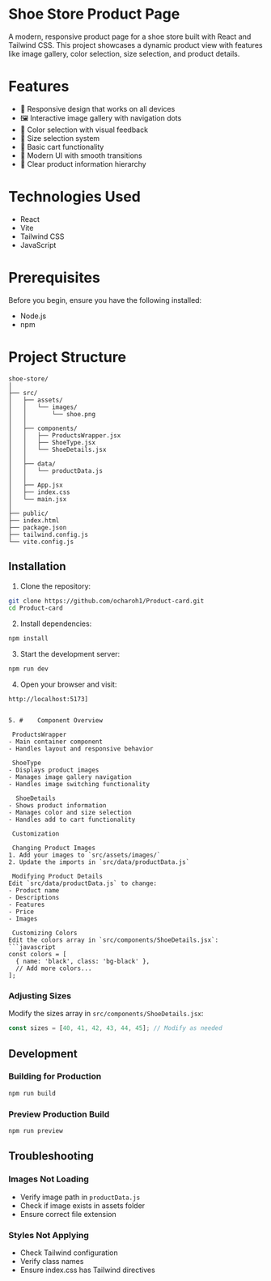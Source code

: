  #  Shoe Store Product Page

A modern, responsive product page for a shoe store built with React and Tailwind CSS. This project showcases a dynamic product view with features like image gallery, color selection, size selection, and product details.

#  Features

- 📱 Responsive design that works on all devices
- 🖼️ Interactive image gallery with navigation dots
- 🎨 Color selection with visual feedback
- 📏 Size selection system
- 🛒 Basic cart functionality
- 💅 Modern UI with smooth transitions
- 🎯 Clear product information hierarchy

#  Technologies Used

- React
- Vite
- Tailwind CSS
- JavaScript 

 # Prerequisites

Before you begin, ensure you have the following installed:
- Node.js 
- npm 
#  Project Structure

```
shoe-store/
│
├── src/
│   ├── assets/
│   │   └── images/
│   │       └── shoe.png
│   │
│   ├── components/
│   │   ├── ProductsWrapper.jsx
│   │   ├── ShoeType.jsx
│   │   └── ShoeDetails.jsx
│   │
│   ├── data/
│   │   └── productData.js
│   │
│   ├── App.jsx
│   ├── index.css
│   └── main.jsx
│
├── public/
├── index.html
├── package.json
├── tailwind.config.js
└── vite.config.js
```

## Installation

1. Clone the repository:
```bash
git clone https://github.com/ocharoh1/Product-card.git
cd Product-card
```

2. Install dependencies:
```bash
npm install
```

3. Start the development server:
```bash
npm run dev
```

4. Open your browser and visit:

```console
http://localhost:5173]
```
```

5. #    Component Overview

 ProductsWrapper
- Main container component
- Handles layout and responsive behavior

 ShoeType
- Displays product images
- Manages image gallery navigation
- Handles image switching functionality

  ShoeDetails
- Shows product information
- Manages color and size selection
- Handles add to cart functionality

 Customization

 Changing Product Images
1. Add your images to `src/assets/images/`
2. Update the imports in `src/data/productData.js`

 Modifying Product Details
Edit `src/data/productData.js` to change:
- Product name
- Descriptions
- Features
- Price
- Images

 Customizing Colors
Edit the colors array in `src/components/ShoeDetails.jsx`:
```javascript
const colors = [
  { name: 'black', class: 'bg-black' },
  // Add more colors...
];
```

### Adjusting Sizes
Modify the sizes array in `src/components/ShoeDetails.jsx`:
```javascript
const sizes = [40, 41, 42, 43, 44, 45]; // Modify as needed
```

## Development

### Building for Production
```bash
npm run build
```

### Preview Production Build
```bash
npm run preview
```

## Troubleshooting

### Images Not Loading
- Verify image path in `productData.js`
- Check if image exists in assets folder
- Ensure correct file extension

### Styles Not Applying
- Check Tailwind configuration
- Verify class names
- Ensure index.css has Tailwind directives

